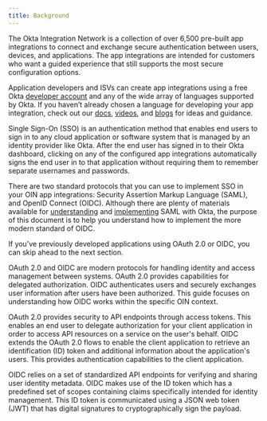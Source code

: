 ```yaml
---
title: Background
---
```


The Okta Integration Network is a collection of over 6,500 pre-built app integrations to connect and exchange secure authentication between users, devices, and applications. The app integrations are intended for customers who want a guided experience that still supports the most secure configuration options.

Application developers and ISVs can create app integrations using a free Okta [developer account](https://developer.okta.com/signup/) and any of the wide array of languages supported by Okta. If you haven’t already chosen a language for developing your app integration, check out our [docs](/docs/), [videos](https://www.youtube.com/c/OktaDev/), and [blogs](https://developer.okta.com/blog/) for ideas and guidance.

Single Sign-On (SSO) is an authentication method that enables end users to sign in to any cloud application or software system that is managed by an identity provider like Okta. After the end user has signed in to their Okta dashboard, clicking on any of the configured app integrations automatically signs the end user in to that application without requiring them to remember separate usernames and passwords.

There are two standard protocols that you can use to implement SSO in your OIN app integrations: Security Assertion Markup Language (SAML), and OpenID Connect (OIDC). Although there are plenty of materials available for [understanding](/docs/concepts/saml/) and [implementing](/docs/guides/build-sso-integration/saml2/overview/) SAML with Okta, the purpose of this document is to help you understand how to implement the more modern standard of OIDC.

If you’ve previously developed applications using OAuth 2.0 or OIDC, you can skip ahead to the next section.

OAuth 2.0 and OIDC are modern protocols for handling identity and access management between systems. OAuth 2.0 provides capabilities for delegated authorization. OIDC authenticates users and securely exchanges user information after users have been authorized. This guide focuses on understanding how OIDC works within the specific OIN context.

OAuth 2.0 provides security to API endpoints through access tokens. This enables an end user to delegate authorization for your client application in order to access API resources on a service on the user's behalf. OIDC extends the OAuth 2.0 flows to enable the client application to retrieve an identification (ID) token and additional information about the application's users. This provides authentication capabilities to the client application.

OIDC relies on a set of standardized API endpoints for verifying and sharing user identity metadata. OIDC makes use of the ID token which has a predefined set of scopes containing claims specifically intended for identity management. This ID token is communicated using a JSON web token (JWT) that has digital signatures to cryptographically sign the payload.

<NextSectionLink/>
